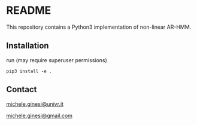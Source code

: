 # README #

This repository contains a Python3 implementation of non-linear AR-HMM.

## Installation ##
run (may require superuser permissions)

` pip3 install -e . `

## Contact ##
michele.ginesi@univr.it

michele.ginesi@gmail.com
